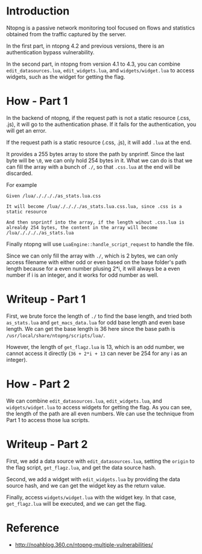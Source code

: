 # Introduction

Ntopng is a passive network monitoring tool focused on flows and statistics obtained from the traffic captured by the server.

In the first part, in ntopng 4.2 and previous versions, there is an authentication bypass vulnerability.

In the second part, in ntopng from version 4.1 to 4.3, you can combine `edit_datasources.lua`, `edit_widgets.lua`, and `widgets/widget.lua` to access widgets, such as the widget for getting the flag.

# How - Part 1

In the backend of ntopng, if the request path is not a static resource (.css, .js), it will go to the authentication phase. If it fails for the authentication, you will get an error.

If the request path is a static resource (.css, .js), it will add `.lua` at the end.

It provides a 255 bytes array to store the path by snprintf. Since the last byte will be `\0`, we can only hold 254 bytes in it. What we can do is that we can fill the array with a bunch of `./`, so that `.css.lua` at the end will be discarded.

For example
```
Given /lua/././././as_stats.lua.css

It will become /lua/././././as_stats.lua.css.lua, since .css is a static resource

And then snprintf into the array, if the length wihout .css.lua is alrealdy 254 bytes, the content in the array will become /lua/././././as_stats.lua
```

Finally ntopng will use `LuaEngine::handle_script_request` to handle the file.

Since we can only fill the array with `./`, which is 2 bytes, we can only access filename with either odd or even based on the base folder's path length because for a even number plusing 2*i, it will always be a even number if i is an integer, and it works for odd number as well.

# Writeup - Part 1

First, we brute force the length of `./` to find the base length, and tried both `as_stats.lua` and `get_macs_data.lua` for odd base length and even base length. We can get the base length is 36 here since the base path is `/usr/local/share/ntopng/scripts/lua/`.

However, the length of `get_flagz.lua` is 13, which is an odd number, we cannot access it directly (`36 + 2*i + 13` can never be 254 for any i as an integer).

# How - Part 2

We can combine `edit_datasources.lua`, `edit_widgets.lua`, and `widgets/widget.lua` to access widgets for getting the flag. As you can see, the length of the path are all even numbers. We can use the technique from Part 1 to access those lua scripts.

# Writeup - Part 2

First, we add a data source with `edit_datasources.lua`, setting the `origin` to the flag script, `get_flagz.lua`, and get the data source hash.

Second, we add a widget with `edit_widgets.lua` by providing the data source hash, and we can get the widget key as the return value.

Finally, access `widgets/widget.lua` with the widget key. In that case, `get_flagz.lua` will be executed, and we can get the flag.

# Reference
- http://noahblog.360.cn/ntopng-multiple-vulnerabilities/